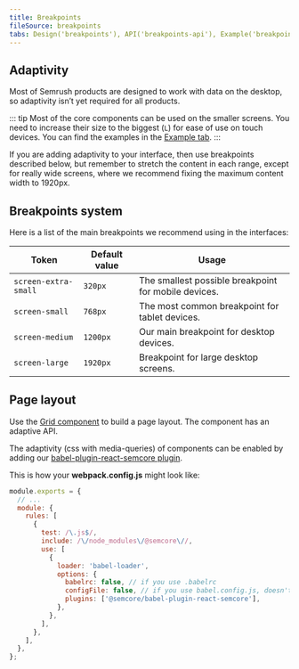 ```yaml
---
title: Breakpoints
fileSource: breakpoints
tabs: Design('breakpoints'), API('breakpoints-api'), Example('breakpoints-code'), Changelog('breakpoints-changelog')
---
```


## Adaptivity

Most of Semrush products are designed to work with data on the desktop, so adaptivity isn’t yet required for all products.

::: tip
Most of the core components can be used on the smaller screens. You need to increase their size to the biggest (`L`) for ease of use on touch devices. You can find the examples in the [Example tab](/layout/breakpoints/breakpoints-code).
:::

If you are adding adaptivity to your interface, then use breakpoints described below, but remember to stretch the content in each range, except for really wide screens, where we recommend fixing the maximum content width to 1920px.

## Breakpoints system

Here is a list of the main breakpoints we recommend using in the interfaces:

| Token                  | Default value | Usage                                                |
| ---------------------- | ------------- | ---------------------------------------------------- |
| `screen-extra-small`   | `320px`       | The smallest possible breakpoint for mobile devices. |
| `screen-small`         | `768px`       | The most common breakpoint for tablet devices.       |
| `screen-medium`        | `1200px`      | Our main breakpoint for desktop devices.             |
| `screen-large`         | `1920px`      | Breakpoint for large desktop screens.                |

## Page layout

Use the [Grid component](/layout/grid-system/grid-system-layout) to build a page layout. The component has an adaptive API.

The adaptivity (css with media-queries) of components can be enabled by adding our [babel-plugin-react-semcore plugin](https://github.com/semrush/intergalactic/blob/master/tools/babel-plugin-react-semcore/README.md).

This is how your **webpack.config.js** might look like:

```js
module.exports = {
  // ...
  module: {
    rules: [
      {
        test: /\.js$/,
        include: /\/node_modules\/@semcore\//,
        use: [
          {
            loader: 'babel-loader',
            options: {
              babelrc: false, // if you use .babelrc
              configFile: false, // if you use babel.config.js, doesn't affect babelrc option https://babeljs.io/docs/en/options#configfile
              plugins: ['@semcore/babel-plugin-react-semcore'],
            },
          },
        ],
      },
    ],
  },
};
```

